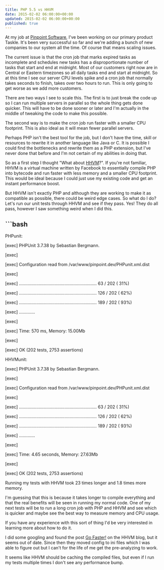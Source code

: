 ```yaml
---
title: PHP 5.5 vs HHVM
date: 2015-02-02 06:00:00+00:00
updated: 2015-02-02 06:00:00+00:00
published: true
---
```


At my job at [Pinpoint Software](http://www.pinpointsoftware.co), I've been working on our primary product Taskle. It's been very successful so far and we're adding a bunch of new companies to our system all the time. Of course that means scaling issues.

The current issue is that the cron job that marks expired tasks as incomplete and schedules new tasks has a disproportionate number of tasks that start and end at midnight. Most of our customers right now are in Central or Eastern timezones so all daily tasks end and start at midnight. So at this time I see our server CPU levels spike and a cron job that normally takes seconds to finish, takes over two hours to run. This is only going to get worse as we add more customers.

There are two ways I see to scale this. The first is to just break the code up so I can run multiple servers in parallel so the whole thing gets done quicker. This will have to be done sooner or later and I'm actually in the middle of tweaking the code to make this possible.

The second way is to make the cron job run faster with a smaller CPU footprint. This is also ideal as it will mean fewer parallel servers.

Perhaps PHP isn't the best tool for the job, but I don't have the time, skill or resources to rewrite it in another language like Java or C. It is possible I could find the bottlenecks and rewrite them as a PHP extension, but I've never done that before and I'm not certain of my abilities in doing that.

So as a first step I thought "What about [HHVM](http://HHVM.com/)?". If you're not familiar, HHVM is a virtual machine written by Facebook to essentially compile PHP into bytecode and run faster with less memory and a smaller CPU footprint. This would be ideal because I could just use my existing code and get an instant performance boost.

But HHVM isn't exactly PHP and although they are working to make it as compatible as possible, there could be weird edge cases. So what do I do? Let's run our unit tests through HHVM and see if they pass. Yes! They do all pass, however I saw something weird when I did this.

## ```bash

PHPunit:

[exec] PHPUnit 3.7.38 by Sebastian Bergmann.

[exec]

[exec] Configuration read from /var/www/pinpoint.dev/PHPunit.xml.dist

[exec]

[exec] ...............................................................  63 / 202 ( 31%)

[exec] ............................................................... 126 / 202 ( 62%)

[exec] ............................................................... 189 / 202 ( 93%)

[exec] .............

[exec]

[exec] Time: 570 ms, Memory: 15.00Mb

[exec]

[exec] OK (202 tests, 2753 assertions)

HHVMunit:

[exec] PHPUnit 3.7.38 by Sebastian Bergmann.

[exec]

[exec] Configuration read from /var/www/pinpoint.dev/PHPunit.xml.dist

[exec]

[exec] ...............................................................  63 / 202 ( 31%)

[exec] ............................................................... 126 / 202 ( 62%)

[exec] ............................................................... 189 / 202 ( 93%)

[exec] .............

[exec]

[exec] Time: 4.65 seconds, Memory: 27.63Mb

[exec]

[exec] OK (202 tests, 2753 assertions)

Running my tests with HHVM took 23 times longer and 1.8 times more memory.

I'm guessing that this is because it takes longer to compile everything and that the real benefits will be seen in running my normal code. One of my next tests will be to run a long cron job with PHP and HHVM and see which is quicker and maybe see the best way to measure memory and CPU usage.

If you have any experience with this sort of thing I'd be very interested in learning more about how to do it.

I did some googling and found the post [Go Faster!](http://hhvm.com/blog/4061/go-faster) on the HHVM blog, but it seems out of date. Since then they moved config to ini files which I was able to figure out but I can't for the life of me get the pre-analyzing to work.

It seems like HHVM should be caching the compiled files, but even if I run my tests multiple times I don't see any performance bump.


